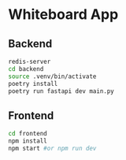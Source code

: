 # Whiteboard App

## Backend
```bash
redis-server
cd backend
source .venv/bin/activate
poetry install
poetry run fastapi dev main.py
```
## Frontend

```bash
cd frontend
npm install 
npm start #or npm run dev
```
